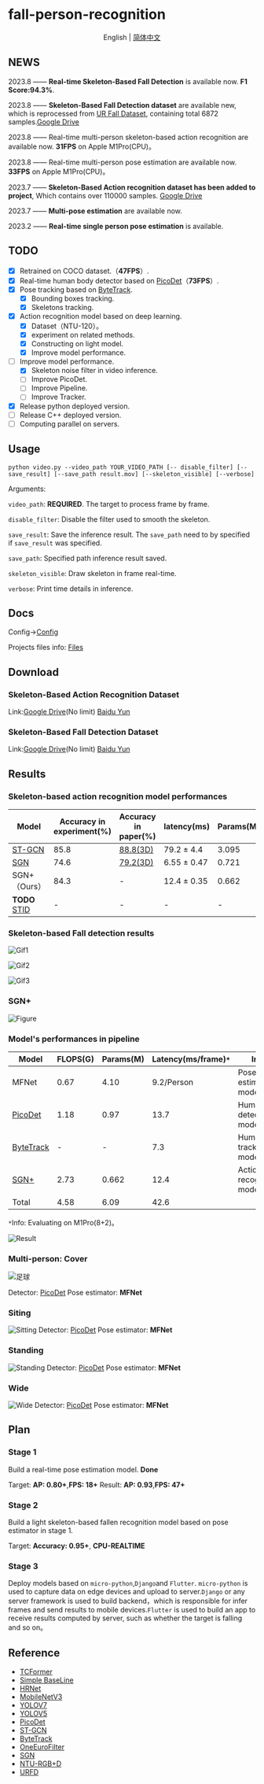 # fall-person-recognition
<div align="center">

English | [简体中文](README_CN.md)

</div>

## NEWS
 2023.8 —— **Real-time Skeleton-Based Fall Detection** is available now. **F1 Score:94.3%**.

 2023.8 —— **Skeleton-Based Fall Detection dataset** are available new, which is reprocessed from [UR Fall Dataset](http://fenix.ur.edu.pl/~mkepski/ds/uf.html), containing total 6872 samples.[Google Drive](https://drive.google.com/drive/folders/1Kz85dnCAErvlML9H-7WAhEzKbbWLHPKb?usp=drive_link)

 2023.8 —— Real-time multi-person skeleton-based action recognition are available now. **31FPS** on Apple M1Pro(CPU)。

 2023.8 —— Real-time multi-person pose estimation are available now. **33FPS** on Apple M1Pro(CPU)。

 2023.7 —— **Skeleton-Based Action recognition dataset has been added to project**, Which contains over 110000 samples. [Google Drive](https://drive.google.com/drive/folders/1-n0jYog_vLufOdzq5lYgvuI1q_ulrpD8?usp=drive_link)

 2023.7 —— **Multi-pose estimation** are available now.

 2023.2 —— **Real-time single person pose estimation** is available. 

## TODO
- [x] Retrained on COCO dataset.（**47FPS**）.
- [x] Real-time human body detector based on [PicoDet](https://arxiv.org/pdf/2111.00902.pdf)（**73FPS**）.
- [x] Pose tracking based on [ByteTrack](https://arxiv.org/pdf/2110.06864.pdf).
  - [x] Bounding boxes tracking.
  - [x] Skeletons tracking.
- [x] Action recognition model based on deep learning.
  - [x] Dataset（NTU-120）。
  - [x] experiment on related methods.
  - [x] Constructing on light model.
  - [x] Improve model performance.
- [ ] Improve model performance.
  - [x] Skeleton noise filter in video inference.
  - [ ] Improve PicoDet.
  - [ ] Improve Pipeline.
  - [ ] Improve Tracker.
- [x] Release python deployed version.
- [ ] Release C++ deployed version.
- [ ] Computing parallel on servers.

## Usage
```{bash}
python video.py --video_path YOUR_VIDEO_PATH [-- disable_filter] [--save_result] [--save_path result.mov] [--skeleton_visible] [--verbose]
```
Arguments:

`video_path`: **REQUIRED**. The target to process frame by frame.

`disable_filter`: Disable the filter used to smooth the skeleton.

`save_result`: Save the inference result. The `save_path` need to by specified if `save_result` was specified.

`save_path`: Specified path inference result saved.

`skeleton_visible`: Draw skeleton in frame real-time.

`verbose`: Print time details in inference.

## Docs
Config→[Config](https://github.com/qhtLucifer/fallen-person-recognize/blob/main/docs/config.md)


Projects files info: [Files](https://github.com/qhtLucifer/fallen-person-recognize/blob/main/docs/structure.md)

## Download
### Skeleton-Based Action Recognition Dataset
Link:[Google Drive](https://drive.google.com/drive/folders/1-n0jYog_vLufOdzq5lYgvuI1q_ulrpD8?usp=drive_link)(No limit)  [Baidu Yun](https://pan.baidu.com/s/1Mw040S7RUPSiRFxxCGgxZA?pwd=p7sc)
### Skeleton-Based Fall Detection Dataset
Link:[Google Drive](https://drive.google.com/drive/folders/1Kz85dnCAErvlML9H-7WAhEzKbbWLHPKb?usp=drive_link)(No limit) [Baidu Yun](https://pan.baidu.com/s/1Usden9TvZ1Gw2FDZTdlRdw?pwd=4v7n)

## Results

### Skeleton-based action recognition model performances

| Model                                                 | Accuracy in experiment(%) | Accuracy in paper(%)                               | latency(ms) | Params(M) |
| ----------------------------------------------------- | ------------------------- | -------------------------------------------------- | ----------- | --------- |
| [ST-GCN](https://arxiv.org/pdf/1801.07455v2.pdf)      | 85.8                      | [88.8(3D)](https://arxiv.org/pdf/1801.07455v2.pdf) | 79.2  ± 4.4 | 3.095     |
| [SGN](https://arxiv.org/pdf/1904.01189.pdf)           | 74.6                      | [79.2(3D)](https://arxiv.org/pdf/1904.01189.pdf)   | 6.55 ± 0.47 | 0.721     |
| SGN+（Ours）                                          | 84.3                      | -                                                  | 12.4 ± 0.35 | 0.662     |
| **TODO** [STID](https://arxiv.org/pdf/2208.05233.pdf) | -                         | -                                                  | -           | -         |

### Skeleton-based Fall detection results

![Gif1](https://github.com/qhtLucifer/fallen-person-recognize/blob/main/examples/Clip1.gif)

![Gif2](https://github.com/qhtLucifer/fallen-person-recognize/blob/main/examples/Clip2.gif)

![Gif3](https://github.com/qhtLucifer/fallen-person-recognize/blob/main/examples/Clip3.gif)


### SGN+
![Figure](https://github.com/qhtLucifer/fallen-person-recognize/blob/main/examples/SGN-accuracy.png)

### Model's performances in pipeline 

| Model                                             | FLOPS(G) | Params(M) | Latency(ms/frame)`*` | Info                                                                                        |
| ------------------------------------------------- | -------- | --------- | -------------------- | ------------------------------------------------------------------------------------------- |
| MFNet                                             | 0.67     | 4.10      | 9.2/Person           | Pose estimation model.                                                                      |
| [PicoDet](https://arxiv.org/pdf/2111.00902.pdf)   | 1.18     | 0.97      | 13.7                 | Human detection model.                                                                      |  |
| [ByteTrack](https://arxiv.org/pdf/2110.06864.pdf) | -        | -         | 7.3                  | Human tracking model.                                                                       |
| [SGN+](https://arxiv.org/pdf/1904.01189.pdf)      | 2.73     | 0.662     | 12.4                 | Action recognition model.                                                                   |
| Total                                             | 4.58     | 6.09      | 42.6                 |  |

`*`Info: Evaluating on M1Pro(8+2)。

![Result](https://github.com/qhtLucifer/fallen-person-recognize/blob/main/examples/ST-GCN_Skeleton.jpg)

### Multi-person: Cover
![足球](https://github.com/qhtLucifer/fallen-person-recognize/blob/main/examples/multi-pose-estimation.png)

 Detector: [PicoDet](https://arxiv.org/pdf/2111.00902.pdf)
 Pose estimator: **MFNet** 

### Siting

![Sitting](https://github.com/qhtLucifer/fallen-person-recognize/blob/main/examples/sit-pose-estimation.png)
 Detector: [PicoDet](https://arxiv.org/pdf/2111.00902.pdf)
 Pose estimator: **MFNet** 

### Standing

![Standing](https://github.com/qhtLucifer/fallen-person-recognize/blob/main/examples/stand-pose-estimation.png)
 Detector: [PicoDet](https://arxiv.org/pdf/2111.00902.pdf)
 Pose estimator: **MFNet** 

### Wide
![Wide](https://github.com/qhtLucifer/fallen-person-recognize/blob/main/examples/wide_angle1.jpg)
 Detector: [PicoDet](https://arxiv.org/pdf/2111.00902.pdf)
 Pose estimator:  **MFNet** 

## Plan
### Stage 1
Build a real-time pose estimation model. **Done**
  
Target: **AP: 0.80+**,**FPS: 18+** 
Result: **AP: 0.93**,**FPS: 47+** 
### Stage 2
Build a light skeleton-based fallen recognition model based on pose estimator in stage 1.
  
Target: **Accuracy: 0.95+**, **CPU-REALTIME**

### Stage 3
Deploy models based on `micro-python`,`Django`and `Flutter`. `micro-python` is used to capture data on edge devices and upload to server.`Django` or any server framework is used to build backend，which is responsible for infer frames and send results to mobile devices.`Flutter` is used to build an app to receive results computed by server, such as whether the target is falling and so on。
## Reference
+ [TCFormer](https://arxiv.org/pdf/2204.08680.pdf)
+ [Simple BaseLine](https://arxiv.org/pdf/1804.06208.pdf)
+ [HRNet](https://arxiv.org/pdf/1902.09212.pdf)
+ [MobileNetV3](https://openaccess.thecvf.com/content_ICCV_2019/papers/Howard_Searching_for_MobileNetV3_ICCV_2019_paper.pdf)
+ [YOLOV7](https://arxiv.org/pdf/2207.02696.pdf)
+ [YOLOV5](https://github.com/ultralytics/yolov5)
+ [PicoDet](https://arxiv.org/pdf/2111.00902.pdf)
+ [ST-GCN](https://arxiv.org/pdf/1801.07455v2.pdf) 
+ [ByteTrack](https://arxiv.org/pdf/2110.06864.pdf)
+ [OneEuroFilter](https://dl.acm.org/doi/abs/10.1145/2207676.2208639)
+ [SGN](https://arxiv.org/pdf/1904.01189.pdf)
+ [NTU-RGB+D](https://openaccess.thecvf.com/content_cvpr_2016/html/Shahroudy_NTU_RGBD_A_CVPR_2016_paper.html)
+ [URFD](http://fenix.ur.edu.pl/~mkepski/ds/uf.html)